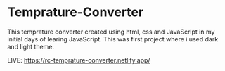 # Temprature-Converter
This temprature converter created using html, css and JavaScript in my initial days of learing JavaScript. This was first project where i used dark and light theme.

LIVE: https://rc-temprature-converter.netlify.app/
